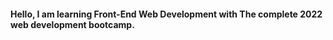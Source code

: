 #### Hello, I am learning Front-End Web Development with The complete 2022 web development bootcamp.
